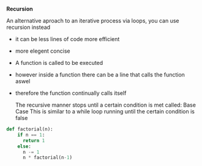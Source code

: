 <b>Recursion</b>

An alternative aproach to an iterative process via loops, you can use recursion instead
- it can be less lines of code more efficient 
- more elegent concise

- A function is called to be executed
- however inside a function there can be a line that calls the function aswel
- therefore the function continually calls itself

  The recursive manner stops until a certain condition is met called: Base Case
This is similar to a while loop running until the certain condition is false

```py
def factorial(n):
    if n == 1:
      return 1
    else:
      n -= 1
      n * factorial(n-1)
  ```

